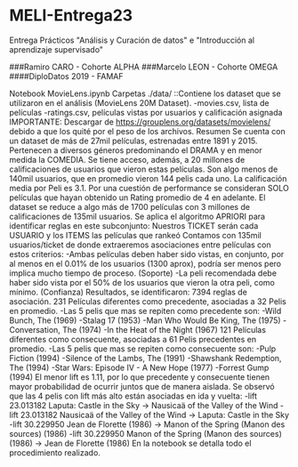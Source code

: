 # MELI-Entrega23
Entrega Prácticos "Análisis y Curación de datos" e "Introducción al aprendizaje supervisado"

###Ramiro CARO - Cohorte ALPHA
###Marcelo LEON - Cohorte OMEGA
####DiploDatos 2019 - FAMAF

Notebook
MovieLens.ipynb
Carpetas
./data/ ::Contiene los dataset que se utilizaron en el análisis (MovieLens 20M Dataset).
-movies.csv, lista de películas
-ratings.csv, películas vistas por usuarios y calificación asignada
IMPORTANTE: Descargar de https://grouplens.org/datasets/movielens/ debido a que los quité por el peso de los archivos.
Resumen
Se cuenta con un dataset de más de 27mil películas, estrenadas entre 1891 y 2015. Pertenecen a diversos géneros predominando el DRAMA y en menor medida la COMEDIA.
Se tiene acceso, además, a 20 millones de calificaciones de usuarios que vieron estas películas. Son algo menos de 140mil usuarios, que en promedio vieron 144 pelis cada uno.
La calificación media por Peli es 3.1.
Por una cuestión de performance se consideran SOLO películas que hayan obtenido un Rating promedio de 4 en adelante. El dataset se reduce a algo más de 1700 películas con 3 millones de calificaciones de 135mil usuarios.
Se aplica el algoritmo APRIORI para identificar reglas en este subconjunto:
Nuestros TICKET serán cada USUARIO y los ITEMS las películas que rankeó
Contamos con 135mil usuarios/ticket de donde extraeremos asociaciones entre películas con estos criterios:
-Ambas películas deben haber sido vistas, en conjunto, por al menos en el 0.01% de los usuarios (1300 aprox), podría ser menos pero implica mucho tiempo de proceso. (Soporte)
-La peli recomendada debe haber sido vista por el 50% de los usuarios que vieron la otra peli, como mínimo. (Confianza)
Resultados, se identificaron:
7394 reglas de asociación.
231 Películas diferentes como precedente, asociadas a 32 Pelis en promedio.
-Las 5 pelis que mas se repiten como precedente son:
-Wild Bunch, The (1969)
-Stalag 17 (1953)
-Man Who Would Be King, The (1975)
-Conversation, The (1974)
-In the Heat of the Night (1967)
121 Películas diferentes como consecuente, asociadas a 61 Pelis precedentes en promedio.
-Las 5 pelis que mas se repiten como consecuente son:
-Pulp Fiction (1994)
-Silence of the Lambs, The (1991)
-Shawshank Redemption, The (1994)
-Star Wars: Episode IV - A New Hope (1977)
-Forrest Gump (1994)
El menor lift es 1.11, por lo que precedente y consecuente tienen mayor probabilidad de ocurrir juntos que de manera aislada.
Se observó que las 4 pelis con lift más alto están asociadas en ida y vuelta:
-lift 23.013182 Laputa: Castle in the Sky -> Nausicaä of the Valley of the Wind
-lift 23.013182 Nausicaä of the Valley of the Wind -> Laputa: Castle in the Sky
-lift 30.229950 Jean de Florette (1986) -> Manon of the Spring (Manon des sources) (1986)
-lift 30.229950 Manon of the Spring (Manon des sources) (1986) -> Jean de Florette (1986)
En la notebook se detalla todo el procedimiento realizado.
